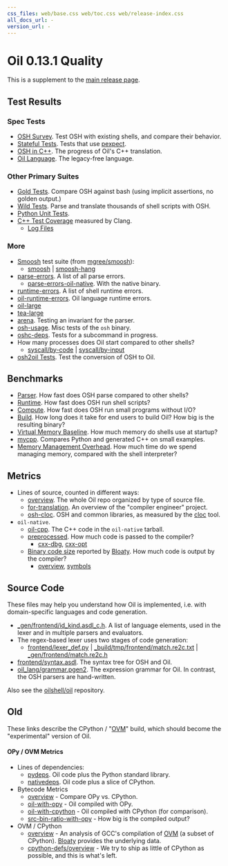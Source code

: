 ```yaml
---
css_files: web/base.css web/toc.css web/release-index.css 
all_docs_url: -
version_url: -
---
```


Oil 0.13.1 Quality
=================

<!-- NOTE: This file is published to /release/$VERSION/quality.html -->

<span class="date">
<!-- REPLACE_WITH_DATE -->
</span>

This is a supplement to the [main release page](index.html).

<div id="toc">
</div>

## Test Results

### Spec Tests

- [OSH Survey](test/spec.wwz/survey/osh.html).  Test OSH with existing shells,
  and compare their behavior.
- [Stateful Tests](test/spec.wwz/stateful/index.html).  Tests that use
  [pexpect]($xref).
- [OSH in C++](test/spec.wwz/cpp/osh-summary.html).  The progress of Oil's C++
  translation.
- [Oil Language](test/spec.wwz/oil-language/oil.html).  The legacy-free
  language.

### Other Primary Suites

- [Gold Tests](test/other.wwz/gold.txt).  Compare OSH against bash (using
  implicit assertions, no golden output.)
- [Wild Tests](test/wild.wwz/).  Parse and translate thousands of shell scripts
  with OSH.
- [Python Unit Tests](test/unit.wwz/).
- [C++ Test Coverage](test/coverage.wwz/unified/html/index.html) measured by
  Clang.
  - [Log Files](test/coverage.wwz/log-files.html)

### More

- [Smoosh][] test suite (from [mgree/smoosh][]):
  - [smoosh](test/spec.wwz/survey/smoosh.html)
    | [smoosh-hang](test/spec.wwz/survey/smoosh-hang.html)
- [parse-errors](test/other.wwz/parse-errors.txt).  A list of all parse errors.
  - [parse-errors-oil-native](test/other.wwz/parse-errors-oil-native.txt).
    With the native binary.
- [runtime-errors](test/other.wwz/runtime-errors.txt).  A list of shell runtime
  errors.
- [oil-runtime-errors](test/other.wwz/oil-runtime-errors.txt).  Oil language
  runtime errors.
- [oil-large](test/other.wwz/oil-large.txt)
- [tea-large](test/other.wwz/tea-large.txt)
- [arena](test/other.wwz/arena.txt).  Testing an invariant for the parser.
- [osh-usage](test/other.wwz/osh-usage.txt).  Misc tests of the `osh` binary.
- [oshc-deps](test/other.wwz/oshc-deps.txt).  Tests for a subcommand in
  progress.
- How many processes does Oil start compared to other shells?
  - [syscall/by-code](test/other.wwz/syscall/by-code.txt)
    | [syscall/by-input](test/other.wwz/syscall/by-input.txt)
- [osh2oil Tests](test/other.wwz/osh2oil.txt).  Test the conversion of OSH to
  Oil.

[Smoosh]: http://shell.cs.pomona.edu/

[mgree/smoosh]: https://github.com/mgree/smoosh/tree/master/tests/shell

## Benchmarks

- [Parser](benchmarks.wwz/osh-parser/).  How fast does OSH
  parse compared to other shells?
- [Runtime](benchmarks.wwz/osh-runtime/).  How fast does OSH run shell
  scripts?
- [Compute](benchmarks.wwz/compute/).  How fast does OSH run small programs
  without I/O?
- [Build](benchmarks.wwz/ovm-build/).  How long does it take for end users to
  build Oil?  How big is the resulting binary?
- [Virtual Memory Baseline](benchmarks.wwz/vm-baseline/).  How much memory do
  shells use at startup?
- [mycpp](benchmarks.wwz/mycpp-examples/).  Compares Python and generated C++
  on small examples.
- [Memory Management Overhead](benchmarks.wwz/gc/).  How much time do we spend
  managing memory, compared with the shell interpreter?

## Metrics

- Lines of source, counted in different ways:
  - [overview](pub/metrics.wwz/line-counts/overview.html).  The whole Oil repo organized by
    type of source file.
  - [for-translation](pub/metrics.wwz/line-counts/for-translation.html).
    An overview of the "compiler engineer" project.
  - [osh-cloc](pub/metrics.wwz/line-counts/osh-cloc.txt).  OSH and common
    libraries, as measured by the [cloc][] tool.
- `oil-native`.
  - [oil-cpp](pub/metrics.wwz/line-counts/oil-cpp.txt).  The C++ code in the
    `oil-native` tarball.
  - [preprocessed](pub/metrics.wwz/preprocessed/index.html).  How much code is
    passed to the compiler?
    - [cxx-dbg](pub/metrics.wwz/preprocessed/cxx-dbg.txt),
      [cxx-opt](pub/metrics.wwz/preprocessed/cxx-opt.txt)
  - [Binary code size](pub/metrics.wwz/oil-native/index.html) reported by
    [Bloaty][].  How much code is output by the compiler?
    - [overview](pub/metrics.wwz/oil-native/overview.txt),
      [symbols](pub/metrics.wwz/oil-native/symbols.txt)


[cloc]: https://github.com/AlDanial/cloc
[Bloaty]: https://github.com/google/bloaty
[OVM]: //www.oilshell.org/cross-ref.html?tag=OVM#OVM

## Source Code

These files may help you understand how Oil is implemented, i.e. with
domain-specific languages and code generation.

- [_gen/frontend/id_kind.asdl_c.h](source-code.wwz/_gen/frontend/id_kind.asdl_c.h).
  A list of language elements, used in the lexer and in multiple parsers and
  evaluators.
- The regex-based lexer uses two stages of code generation:
  - [frontend/lexer_def.py](source-code.wwz/frontend/lexer_def.py)
    | [_build/tmp/frontend/match.re2c.txt](source-code.wwz/_build/tmp/frontend/match.re2c.txt)
    | [_gen/frontend/match.re2c.h](source-code.wwz/_gen/frontend/match.re2c.h)
- [frontend/syntax.asdl](source-code.wwz/frontend/syntax.asdl). The syntax tree
  for OSH and Oil.
- [oil_lang/grammar.pgen2](source-code.wwz/oil_lang/grammar.pgen2). The
  expression grammar for Oil.  In contrast, the OSH parsers are hand-written.

Also see the [oilshell/oil](https://github.com/oilshell/oil) repository.

<!-- - [OHeap](benchmarks.wwz/oheap/).  Metrics for a possible AST encoding format. -->

<!-- TODO: 
/src/                       annotated/cross-referenced source code
coverage/                  code coverage in Python and C
-->

## Old

These links describe the CPython / "[OVM]($xref)" build, which should become
the "experimental" version of Oil.

#### OPy / OVM Metrics

- Lines of dependencies:
  - [pydeps](pub/metrics.wwz/line-counts/pydeps.txt).  Oil code plus the Python
    standard library.
  - [nativedeps](pub/metrics.wwz/line-counts/nativedeps.txt).  Oil code plus a
    slice of CPython.
- Bytecode Metrics
  - [overview](pub/metrics.wwz/bytecode/overview.txt) - Compare OPy vs. CPython.
  - [oil-with-opy](pub/metrics.wwz/bytecode/oil-with-opy.txt) - Oil compiled with
    OPy.
  - [oil-with-cpython](pub/metrics.wwz/bytecode/oil-with-cpython.txt) - Oil
    compiled with CPython (for comparison).
  - [src-bin-ratio-with-opy](pub/metrics.wwz/bytecode/src-bin-ratio-with-opy.txt) -
    How big is the compiled output?
- OVM / CPython
  - [overview](pub/metrics.wwz/ovm/overview.txt) - An analysis of GCC's
    compilation of [OVM][] (a subset of CPython).  [Bloaty][] provides the
    underlying data.
  - [cpython-defs/overview](pub/metrics.wwz/cpython-defs/overview.txt) - We try to
    ship as little of CPython as possible, and this is what's left.
